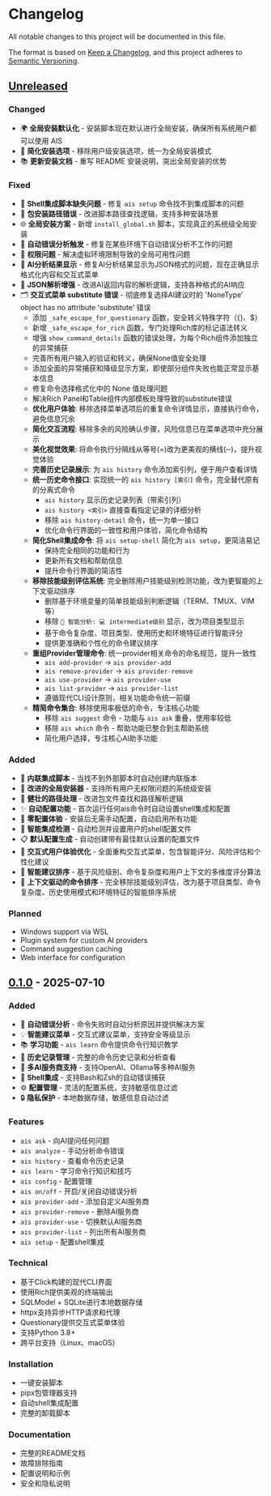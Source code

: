 # Changelog

All notable changes to this project will be documented in this file.

The format is based on [Keep a Changelog](https://keepachangelog.com/en/1.0.0/),
and this project adheres to [Semantic Versioning](https://semver.org/spec/v2.0.0.html).

## [Unreleased]

### Changed
- 🌍 **全局安装默认化** - 安装脚本现在默认进行全局安装，确保所有系统用户都可以使用 AIS
- 🔄 **简化安装选项** - 移除用户级安装选项，统一为全局安装模式
- 📚 **更新安装文档** - 重写 README 安装说明，突出全局安装的优势

### Fixed
- 🔧 **Shell集成脚本缺失问题** - 修复 `ais setup` 命令找不到集成脚本的问题
- 📁 **包安装路径错误** - 改进脚本路径查找逻辑，支持多种安装场景
- 🌐 **全局安装方案** - 新增 `install_global.sh` 脚本，实现真正的系统级全局安装
- 🔄 **自动错误分析触发** - 修复在某些环境下自动错误分析不工作的问题
- 🔑 **权限问题** - 解决虚拟环境限制导致的全局可用性问题
- 🤖 **AI分析结果显示** - 修复AI分析结果显示为JSON格式的问题，现在正确显示格式化内容和交互式菜单
- 📝 **JSON解析增强** - 改进AI返回内容的解析逻辑，支持各种格式的AI响应
- 🗂️ **交互式菜单 substitute 错误** - 彻底修复选择AI建议时的 'NoneType' object has no attribute 'substitute' 错误
  - 添加 `_safe_escape_for_questionary` 函数，安全转义特殊字符（{}、$）
  - 新增 `_safe_escape_for_rich` 函数，专门处理Rich库的标记语法转义
  - 增强 `show_command_details` 函数的错误处理，为每个Rich组件添加独立的异常捕获
  - 完善所有用户输入的验证和转义，确保None值安全处理
  - 添加全面的异常捕获和降级显示方案，即使部分组件失败也能正常显示基本信息
  - 修复命令选择格式化中的 None 值处理问题
  - 解决Rich Panel和Table组件内部模板处理导致的substitute错误
  - **优化用户体验**: 移除选择菜单选项后的重复命令详情显示，直接执行命令，避免信息冗余
  - **简化交互流程**: 移除多余的风险确认步骤，风险信息已在菜单选项中充分展示
  - **美化视觉效果**: 将命令执行分隔线从等号(=)改为更美观的横线(─)，提升视觉体验
  - **完善历史记录展示**: 为 `ais history` 命令添加索引列，便于用户查看详情
  - **统一历史命令接口**: 实现统一的 `ais history [索引]` 命令，完全替代原有的分离式命令
    - `ais history` 显示历史记录列表（带索引列）
    - `ais history <索引>` 直接查看指定记录的详细分析
    - 移除 `ais history-detail` 命令，统一为单一接口
    - 优化命令行界面的一致性和用户体验，简化命令结构
  - **简化Shell集成命令**: 将 `ais setup-shell` 简化为 `ais setup`，更简洁易记
    - 保持完全相同的功能和行为
    - 更新所有文档和帮助信息
    - 提升命令行界面的简洁性
  - **移除技能级别评估系统**: 完全删除用户技能级别检测功能，改为更智能的上下文驱动排序
    - 删除基于环境变量的简单技能级别判断逻辑（TERM、TMUX、VIM等）
    - 移除 `🧠 智能分析: 💻 intermediate级别` 显示，改为项目类型显示
    - 基于命令复杂度、项目类型、使用历史和环境特征进行智能评分
    - 提供更准确和个性化的命令建议排序
  - **重组Provider管理命令**: 统一provider相关命令的命名规范，提升一致性
    - `ais add-provider` → `ais provider-add`
    - `ais remove-provider` → `ais provider-remove`
    - `ais use-provider` → `ais provider-use`
    - `ais list-provider` → `ais provider-list`
    - 遵循现代CLI设计原则，相关功能命令统一前缀
  - **精简命令集合**: 移除使用率极低的命令，专注核心功能
    - 移除 `ais suggest` 命令 - 功能与 `ais ask` 重叠，使用率较低
    - 移除 `ais which` 命令 - 帮助功能已整合到主帮助系统
    - 简化用户选择，专注核心AI助手功能

### Added
- 📄 **内联集成脚本** - 当找不到外部脚本时自动创建内联版本
- 🚀 **改进的全局安装器** - 支持所有用户无权限问题的系统级安装
- 🔧 **健壮的路径处理** - 改进包文件查找和路径解析逻辑
- ✨ **自动配置功能** - 首次运行任何ais命令时自动设置shell集成和配置
- 🎯 **零配置体验** - 安装后无需手动配置，自动启用所有功能
- 🔄 **智能集成检测** - 自动检测并设置用户的shell配置文件
- 📋 **默认配置生成** - 自动创建带有最佳默认设置的配置文件
- 🎨 **交互式用户体验优化** - 全面重构交互式菜单，包含智能评分、风险评估和个性化建议
- 🧠 **智能建议排序** - 基于风险级别、命令复杂度和用户上下文的多维度评分算法
- 🔄 **上下文驱动的命令排序** - 完全移除技能级别评估，改为基于项目类型、命令复杂度、历史使用模式和环境特征的智能排序系统

### Planned
- Windows support via WSL
- Plugin system for custom AI providers
- Command suggestion caching
- Web interface for configuration

## [0.1.0] - 2025-07-10

### Added
- 🤖 **自动错误分析** - 命令失败时自动分析原因并提供解决方案
- 💡 **智能建议菜单** - 交互式建议菜单，支持安全等级显示
- 📚 **学习功能** - `ais learn` 命令提供命令行知识教学
- 📖 **历史记录管理** - 完整的命令历史记录和分析查看
- 🎯 **多AI服务商支持** - 支持OpenAI、Ollama等多种AI服务
- 🔧 **Shell集成** - 支持Bash和Zsh的自动错误捕获
- ⚙️ **配置管理** - 灵活的配置系统，支持敏感信息过滤
- 🔒 **隐私保护** - 本地数据存储，敏感信息自动过滤

### Features
- `ais ask` - 向AI提问任何问题
- `ais analyze` - 手动分析命令错误
- `ais history` - 查看命令历史记录
- `ais learn` - 学习命令行知识和技巧
- `ais config` - 配置管理
- `ais on/off` - 开启/关闭自动错误分析
- `ais provider-add` - 添加自定义AI服务商
- `ais provider-remove` - 删除AI服务商
- `ais provider-use` - 切换默认AI服务商
- `ais provider-list` - 列出所有AI服务商
- `ais setup` - 配置shell集成

### Technical
- 基于Click构建的现代CLI界面
- 使用Rich提供美观的终端输出
- SQLModel + SQLite进行本地数据存储
- httpx支持异步HTTP请求和代理
- Questionary提供交互式菜单体验
- 支持Python 3.8+
- 跨平台支持（Linux、macOS）

### Installation
- 一键安装脚本
- pipx包管理器支持
- 自动shell集成配置
- 完整的卸载脚本

### Documentation
- 完整的README文档
- 故障排除指南
- 配置说明和示例
- 安全和隐私说明

[Unreleased]: https://github.com/kangvcar/ais/compare/v0.1.0...HEAD
[0.1.0]: https://github.com/kangvcar/ais/releases/tag/v0.1.0
